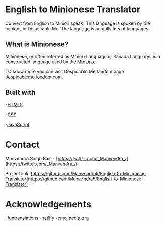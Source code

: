 # English to Minionese Translator

Convert from English to Minion speak. This language is spoken by the minions in Despicable Me. The language is actually lots of languages.

## What is Minionese?

Minionese, or often referred as Minion Language or Banana Language, is a constructed language used by the [Minions](https://despicableme.fandom.com/wiki/Minions).

TO know more you can visit Despicable Me fandom page [despicableme.fandom.com](https://despicableme.fandom.com/wiki/Minionese).

## Built with

-[HTML5](https://developer.mozilla.org/en-US/docs/Glossary/HTML5)

-[CSS](https://developer.mozilla.org/en-US/docs/Web/CSS)

-[JavaScript](https://developer.mozilla.org/en-US/docs/Web/javascript)

# Contact

Manvendra Singh Bais - [https://twitter.com/_Manvendra_/](https://twitter.com/_Manvendra_/)

Project link: [https://github.com/Manvendra5/English-to-Minionese-Translator](https://github.com/Manvendra5/English-to-Minionese-Translator)

# Acknowledgements

-[funtranslations](https://funtranslations.com/api/) -[netlify](https://www.netlify.com/) -[emojipedia.org](https://emojipedia.org/)
